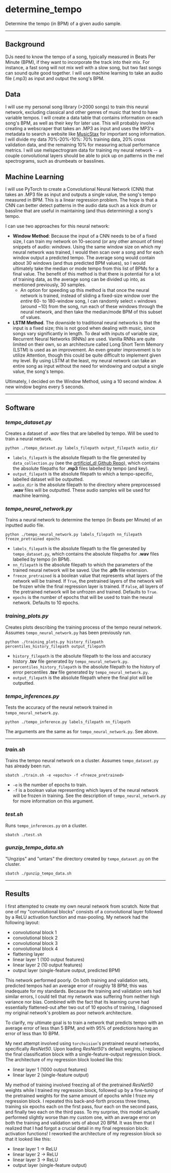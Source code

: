 # determine_tempo
Determine the tempo (in BPM) of a given audio sample.

---

## Background

DJs need to know the tempo of a song, typically measured in Beats Per Minute (BPM), if they want to incorporate the track into their mix. For instance, a fast song will not mix well with a slow song, but two fast songs can sound quite good together. I will use machine learning to take an audio file (.mp3) as input and output the song's BPM.


## Data

I will use my personal song library (>2000 songs) to train this neural network, excluding classical and other genres of music that tend to have variable tempos. I will create a data table that contains information on each song's BPM, as well as their key for later use. This will probably involve creating a webscraper that takes an .MP3 as input and uses the MP3's metadata to search a website like [MusicStax](https://https://musicstax.com/) for important song information. I will divide my data 70%-20%-10%: 70% training data, 20% cross validation data, and the remaining 10% for measuring actual performance metrics. I will use melspectrogram data for training my neural network -- a couple convolutional layers should be able to pick up on patterns in the mel spectrograms, such as drumbeats or basslines.


## Machine Learning

I will use PyTorch to create a Convolutional Neural Network (CNN) that takes an .MP3 file as input and outputs a single value, the song's tempo measured in BPM. This is a linear regression problem. The hope is that a CNN can better detect patterns in the audio data such as a kick drum or bassline that are useful in maintaining (and thus determining) a song's tempo.

I can use two approaches for this neural network:

- **Window Method**: Because the input of a CNN needs to be of a fixed size, I can train my network on 10-second (or any other amount of time) snippets of audio: *windows*. Using the same window size on which my neural network was trained, I would then scan over a song and for each window output a predicted tempo. The average song would contain about 30 windows (and thus predicted BPM values), so I would ultimately take the median or mode tempo from this list of BPMs for a final value. The benefit of this method is that there is potential for a lot of training data, as the average song can be divided up into, as mentioned previously, 30 samples.
    - An option for speeding up this method is that once the neural network is trained, instead of sliding a fixed-size window over the *entire* 60- to 180-window song, I can randomly select `n` windows (around ~10) from the song, run each of these windows through the neural network, and then take the median/mode BPM of this subset of values.
- **LSTM Method**. The downside to traditional neural networks is that the input is a fixed size; this is not good when dealing with music, since songs vary significantly in length. To deal with inputs of variable size, Recurrent Neural Networks (RNNs) are used. Vanilla RNNs are quite limited on their own, so an architecture called Long Short Term Memory (LSTM) is used as an improvement. An even greater improvement is to utilize Attention, though this could be quite difficult to implement given my level. By using LSTM at the least, my neural network can take an entire song as input without the need for windowing and output a single value, the song's tempo.

Ultimately, I decided on the Window Method, using a 10 second window. A new window begins every 5 seconds.

---

## Software


### *tempo_dataset.py*

Creates a dataset of *.wav* files that are labelled by tempo. Will be used to train a neural network.

```
python ./tempo_dataset.py labels_filepath output_filepath audio_dir
```

- `labels_filepath` is the absolute filepath to the file generated by `data_collection.py` (see the [*artificial_dj* Github Repo](https://github.com/pnlong/artificial_dj)), which contains the absolute filepaths for **.mp3** files labelled by tempo (and key).
- `output_filepath` is the absolute filepath to which a tempo-specific, labelled dataset will be outputted.
- `audio_dir` is the absolute filepath to the directory where preprocessed **.wav** files will be outputted. These audio samples will be used for machine learning.


### *tempo_neural_network.py*

Trains a neural network to determine the tempo (in Beats per Minute) of an inputted audio file.

```
python ./tempo_neural_network.py labels_filepath nn_filepath freeze_pretrained epochs
```

- `labels_filepath` is the absolute filepath to the file generated by `tempo_dataset.py`, which contains the absolute filepaths for **.wav** files labelled by tempo (in BPM).
- `nn_filepath` is the absolute filepath to which the parameters of the trained neural network will be saved. Use the **.pth** file extension.
- `freeze_pretrained` is a boolean value that represents what layers of the network will be trained. If `True`, the pretrained layers of the network will be frozen while the final regression layer is trained. If `False`, all layers of the pretrained network will be unfrozen and trained. Defaults to `True`.
- `epochs` is the number of epochs that will be used to train the neural network. Defaults to 10 epochs.


### *training_plots.py*

Creates plots describing the training process of the tempo neural network. Assumes `tempo_neural_network.py` has been previously run.

```
python ./training_plots.py history_filepath percentiles_history_filepath output_filepath
```

- `history_filepath` is the absolute filepath to the loss and accuracy history **.tsv** file generated by `tempo_neural_network.py`.
- `percentiles_history_filepath` is the absolute filepath to the history of error percentiles **.tsv** file generated by `tempo_neural_network.py`.
- `output_filepath` is the absolute filepath where the final plot will be outputted.


### *tempo_inferences.py*

Tests the accuracy of the neural network trained in `tempo_neural_network.py`.

```
python ./tempo_inference.py labels_filepath nn_filepath
```

The arguments are the same as for `tempo_neural_network.py`. See above.


---

### *train.sh*

Trains the tempo neural network on a cluster. Assumes `tempo_dataset.py` has already been run.

```
sbatch ./train.sh -e <epochs> -f <freeze_pretrained>
```

- `-e` is the number of epochs to train.
- `-f` is a boolean value representing which layers of the neural network will be frozen in training. See the description of `tempo_neural_network.py` for more information on this argument.


### *test.sh*

Runs `tempo_inferences.py` on a cluster.

```
sbatch ./test.sh
```

### *gunzip_tempo_data.sh*

"Ungzips" and "untars" the directory created by `tempo_dataset.py` on the cluster.

```
sbatch ./gunzip_tempo_data.sh
```

---

## Results

I first attempted to create my own neural network from scratch. Note that one of my "convolutional blocks" consists of a convolutional layer followed by a ReLU activation function and max-pooling. My network had the following layout:

- convolutional block 1
- convolutional block 2
- convolutional block 3
- convolutional block 4
- flattening layer
- linear layer 1 (100 output features)
- linear layer 2 (10 output features)
- output layer (single-feature output, predicted BPM)

This network performed poorly. On both training and validation sets, predicted tempos had an average error of roughly 18 BPM; this was inadequate for my standards. Because the training and validation sets had similar errors, I could tell that my network was suffering from neither high variance nor bias. Combined with the fact that its learning curve had essentially flattened-out after two out of 10 epochs of training, I diagnosed my original network's problem as poor network architecture.

To clarify, my ultimate goal is to train a network that predicts tempo with an average error of less than 5 BPM, and with 95% of predictions having an error of less than 10 BPM.

My next attempt involved using `torchvision`'s pretrained neural networks, specifically *ResNet50*. Upon loading *ResNet50*'s default weights, I replaced the final classification block with a single-feature-output regression block. The architecture of my regression block looked like this:

- linear layer 1 (1000 output features)
- linear layer 2 (single-feature output)

My method of training involved freezing all of the pretrained *ResNet50* weights while I trained my regression block, followed up by a fine-tuning of the pretrained weights for the same amount of epochs while I froze my regression block. I repeated this back-and-forth process three times, training six epochs each on the first pass, four each on the second pass, and finally two each on the third pass. To my surprise, this model actually performed slightly worse than my custom one, with an average error on both the training and validation sets of about 20 BPM. It was then that I realized that I had forgot a crucial detail in my final regression block: activation functions! I reworked the architecture of my regression block so that it looked like this:

- linear layer 1 -> ReLU
- linear layer 2 -> ReLU
- linear layer 3 -> ReLU
- output layer (single-feature output)

